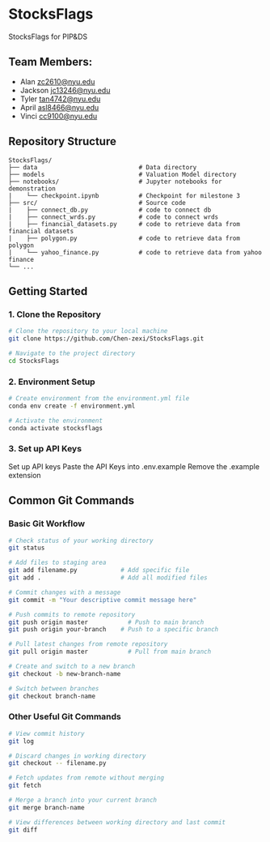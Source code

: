 # StocksFlags
StocksFlags for PIP&DS
## Team Members: 
- Alan zc2610@nyu.edu
- Jackson jc13246@nyu.edu
- Tyler tan4742@nyu.edu
- April asl8466@nyu.edu
- Vinci cc9100@nyu.edu

## Repository Structure
```
StocksFlags/
├── data                            # Data directory
├── models                          # Valuation Model directory
├── notebooks/                      # Jupyter notebooks for demonstration
|    └── checkpoint.ipynb           # Checkpoint for milestone 3                  
├── src/                            # Source code
|    ├── connect_db.py              # code to connect db
|    ├── connect_wrds.py            # code to connect wrds
|    ├── financial_datasets.py      # code to retrieve data from financial datasets
|    ├── polygon.py                 # code to retrieve data from polygon
|    └── yahoo_finance.py           # code to retrieve data from yahoo finance
└── ...
```

## Getting Started

### 1. Clone the Repository
```bash
# Clone the repository to your local machine
git clone https://github.com/Chen-zexi/StocksFlags.git

# Navigate to the project directory
cd StocksFlags
```

### 2. Environment Setup
```bash
# Create environment from the environment.yml file
conda env create -f environment.yml

# Activate the environment
conda activate stocksflags
```

### 3. Set up API Keys
Set up API keys
Paste the API Keys into .env.example
Remove the .example extension

## Common Git Commands

### Basic Git Workflow
```bash
# Check status of your working directory
git status

# Add files to staging area
git add filename.py            # Add specific file
git add .                      # Add all modified files

# Commit changes with a message
git commit -m "Your descriptive commit message here"

# Push commits to remote repository
git push origin master           # Push to main branch
git push origin your-branch    # Push to a specific branch

# Pull latest changes from remote repository
git pull origin master           # Pull from main branch

# Create and switch to a new branch
git checkout -b new-branch-name

# Switch between branches
git checkout branch-name
```

### Other Useful Git Commands
```bash
# View commit history
git log

# Discard changes in working directory
git checkout -- filename.py

# Fetch updates from remote without merging
git fetch

# Merge a branch into your current branch
git merge branch-name

# View differences between working directory and last commit
git diff
```


